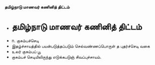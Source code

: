 **தமிழ்நாடு மாணவர் கணினித் திட்டம்**
- # தமிழ்நாடு மாணவர் கணினித் திட்டம்
- n. குசும்பச்செடி
- இதழ்ச்சாயத்தில் பயன்படுத்தப்படும் செல்வண்ணப்பொருள் த புதர்ச்செடி வகை
- உலர் குசும்பப் பூ
- குசும்பச் செடியிலிருந்து எடுக்கபடுஞ் சிவப்புச்சாயம்.

